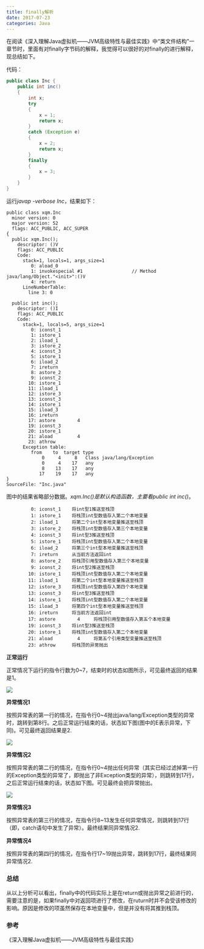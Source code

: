 ```yaml
---
title: finally解析
date: 2017-07-23
categories: Java
---
```


在阅读《深入理解Java虚拟机——JVM高级特性与最佳实践》中“类文件结构”一章节时，里面有对finally字节码的解释，我觉得可以很好的对finally的进行解释，现总结如下。

代码：

```java
public class Inc {
	public int inc()
	{
		int x;
		try
		{
			x = 1;
			return x;
		}
		catch (Exception e)
		{
			x = 2;
			return x;
		}
		finally
		{
			x = 3;
		}
	}
}
```

运行*javap -verbose Inc*，结果如下：

```
public class xqm.Inc
  minor version: 0
  major version: 52
  flags: ACC_PUBLIC, ACC_SUPER
{
  public xqm.Inc();
    descriptor: ()V
    flags: ACC_PUBLIC
    Code:
      stack=1, locals=1, args_size=1
         0: aload_0
         1: invokespecial #1                  // Method java/lang/Object."<init>":()V
         4: return
      LineNumberTable:
        line 3: 0

  public int inc();
    descriptor: ()I
    flags: ACC_PUBLIC
    Code:
      stack=1, locals=5, args_size=1
         0: iconst_1
         1: istore_1
         2: iload_1
         3: istore_2
         4: iconst_3
         5: istore_1
         6: iload_2
         7: ireturn
         8: astore_2
         9: iconst_2
        10: istore_1
        11: iload_1
        12: istore_3
        13: iconst_3
        14: istore_1
        15: iload_3
        16: ireturn
        17: astore        4
        19: iconst_3
        20: istore_1
        21: aload         4
        23: athrow
      Exception table:
         from    to  target type
             0     4     8   Class java/lang/Exception
             0     4    17   any
             8    13    17   any
            17    19    17   any
}
SourceFile: "Inc.java"
```

图中的结果省略部分数据。*xqm.Inc()*是默认构造函数，主要看*public int inc()*。

```
		 0: iconst_1    将int型1推送至栈顶
         1: istore_1	将栈顶int型数值存入第二个本地变量
         2: iload_1		将第二个int型本地变量推送至栈顶
         3: istore_2	将栈顶int型数值存入第三个本地变量
         4: iconst_3	将int型3推送至栈顶
         5: istore_1	将栈顶int型数值存入第二个本地变量
         6: iload_2		将第三个int型本地变量推送至栈顶
         7: ireturn		从当前方法返回int
         8: astore_2	将栈顶引用型数值存入第三个本地变量
         9: iconst_2	将int型2推送至栈顶
        10: istore_1	将栈顶int型数值存入第二个本地变量
        11: iload_1		将第二个int型本地变量推送至栈顶
        12: istore_3	将栈顶int型数值存入第四个本地变量
        13: iconst_3	将int型3推送至栈顶
        14: istore_1	将栈顶int型数值存入第二个本地变量
        15: iload_3		将第四个int型本地变量推送至栈顶
        16: ireturn		将当前方法返回int
        17: astore        4		将栈顶引用型数值存入第五个本地变量
        19: iconst_3	将int型3推送至栈顶
        20: istore_1	将栈顶int型数值存入第二个本地变量
        21: aload         4		将第五个引用类型变量推送至栈顶
        23: athrow		将栈顶的异常抛出
```

**正常运行**

正常情况下运行的指令行数为0~7，结束时的状态如图所示，可见最终返回的结果是1。

![](http://7xrvqe.com1.z0.glb.clouddn.com/finally-normal.svg)

**异常情况1**

按照异常表的第一行的情况，在指令行0~4抛出java/lang/Exception类型的异常时，跳转到第8行。之后正常运行结束的话，状态如下图(图中的E表示异常，下同)。可见最终返回结果是2.

![](http://7xrvqe.com1.z0.glb.clouddn.com/finally-Exception1.svg)

**异常情况2**

按照异常表的第二行的情况，在指令行0~4抛出任何异常（其实已经过滤掉第一行的Exception类型的异常了，即抛出了非Exception类型的异常），则跳转到17行，之后正常运行结束的话，状态如下图。可见最终会把异常抛出。

![](http://7xrvqe.com1.z0.glb.clouddn.com/finally-Exception2.svg)

**异常情况3**

按照异常表的第三行的情况，在指令行8~13发生任何异常情况，则跳转到17行（即，catch语句中发生了异常）。最终结果同异常情况2.

**异常情况4**

按照异常表的第四行的情况，在指令行17~19抛出异常，跳转到17行，最终结果同异常情况2.

### 总结

从以上分析可以看出，finally中的代码实际上是在return或抛出异常之前进行的，需要注意的是，如果finally中对返回项进行了修改，在ruturn时并不会受该修改的影响。原因是修改的项虽然保存在本地变量中，但是并没有将其推到栈顶。

### 参考

《深入理解Java虚拟机——JVM高级特性与最佳实践》